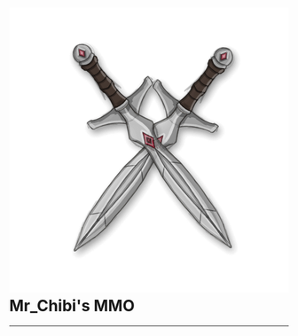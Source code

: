 <h1><img src="https://github.com/mr-chibi/mmo/blob/main/pack.png?raw=true"> Mr_Chibi's MMO</h1><hr>
